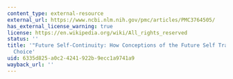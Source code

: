 ```yaml
---
content_type: external-resource
external_url: https://www.ncbi.nlm.nih.gov/pmc/articles/PMC3764505/
has_external_license_warning: true
license: https://en.wikipedia.org/wiki/All_rights_reserved
status: ''
title: '"Future Self-Continuity: How Conceptions of the Future Self Transform Intertemporal
  Choice'
uid: 6335d825-a0c2-4241-922b-9ecc1a9741a9
wayback_url: ''
---
```

